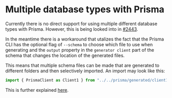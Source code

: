 # Multiple database types with Prisma

Currently there is no direct support for using multiple different database
types with Prisma. However, this is being looked into in [#2443](https://github.com/prisma/prisma/issues/2443).

In the meantime there is a workaround that utalizes the fact that the Prisma CLI
has the optional flag of `--schema` to choose which file to use when generating
and the `output` property in the `generator client` part of the schema that
changes the location of the generated files.

This means that multiple schema files can be made that are generated to different
folders and then selectively imported. An import may look like this:

```typescript
import { PrismaClient as Client1 } from "../../prisma/generated/client1";
```

This is further explained [here](https://github.com/prisma/prisma/issues/2443#issuecomment-1110434344).
